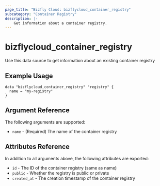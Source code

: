 ```yaml
---
page_title: "Bizfly Cloud: bizflycloud_container_registry"
subcategory: "Container Registry"
description: |-
    Get information about a container registry.
---
```


# bizflycloud_container_registry

Use this data source to get information about an existing container registry

## Example Usage

```hcl
data "bizflycloud_container_registry" "registry" {
  name = "my-registry"
}
```

## Argument Reference

The following arguments are supported:

-   `name` - (Required) The name of the container registry

## Attributes Reference

In addition to all arguments above, the following attributes are exported:

-   `id` - The ID of the container registry (same as name)
-   `public` - Whether the registry is public or private
-   `created_at` - The creation timestamp of the container registry
